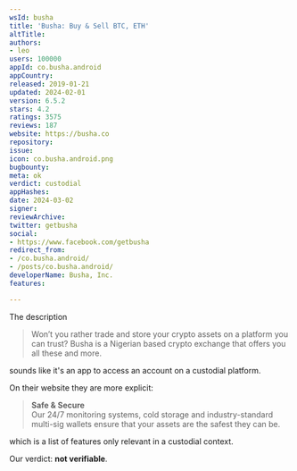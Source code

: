 ```yaml
---
wsId: busha
title: 'Busha: Buy & Sell BTC, ETH'
altTitle: 
authors:
- leo
users: 100000
appId: co.busha.android
appCountry: 
released: 2019-01-21
updated: 2024-02-01
version: 6.5.2
stars: 4.2
ratings: 3575
reviews: 187
website: https://busha.co
repository: 
issue: 
icon: co.busha.android.png
bugbounty: 
meta: ok
verdict: custodial
appHashes: 
date: 2024-03-02
signer: 
reviewArchive: 
twitter: getbusha
social:
- https://www.facebook.com/getbusha
redirect_from:
- /co.busha.android/
- /posts/co.busha.android/
developerName: Busha, Inc.
features: 

---
```


The description

> Won’t you rather trade and store your crypto assets on a platform you can
  trust? Busha is a Nigerian based crypto exchange that offers you all these and
  more.

sounds like it's an app to access an account on a custodial platform.

On their website they are more explicit:

> **Safe & Secure**<br>
  Our 24/7 monitoring systems, cold storage and industry-standard multi-sig
  wallets ensure that your assets are the safest they can be.

which is a list of features only relevant in a custodial context.

Our verdict: **not verifiable**.
